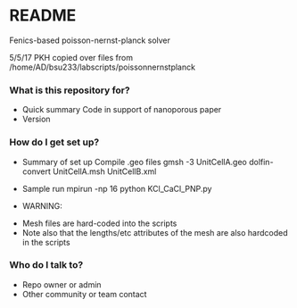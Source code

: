 # README #

Fenics-based poisson-nernst-planck solver


5/5/17
PKH copied over files from /home/AD/bsu233/labscripts/poissonnernstplanck

### What is this repository for? ###

* Quick summary
Code in support of nanoporous paper 
* Version

### How do I get set up? ###

* Summary of set up
Compile .geo files
gmsh -3 UnitCellA.geo 
dolfin-convert UnitCellA.msh UnitCellB.xml 

* Sample run 
mpirun -np 16 python KCl_CaCl_PNP.py 


* WARNING: 
- Mesh files are hard-coded into the scripts
- Note also that the lengths/etc attributes of the mesh are also hardcoded in the scripts


### Who do I talk to? ###

* Repo owner or admin
* Other community or team contact
